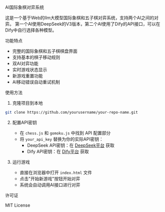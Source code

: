 AI国际象棋对弈系统

这是一个基于Web的llm大模型国际象棋和五子棋对弈系统，支持两个AI之间的对弈。
第一个AI使用DeepSeek的V3版本，第二个AI使用了Dify的API接口，可以在Dify中自行选择各种模型。

功能特点

- 完整的国际象棋和五子棋棋盘界面
- 支持基本的棋子移动规则
- 双AI对弈功能
- 实时游戏状态显示
- 新游戏重置功能
- AI移动错误自动重试机制

使用方法

1. 克隆项目到本地
```bash
git clone https://github.com/yourusername/your-repo-name.git
```

2. 配置API密钥
   - 在 `chess.js` 和 `gomoku.js` 中找到 API 配置部分
   - 将 `your_api_key` 替换为你的实际API密钥：
     - DeepSeek API密钥：在 [DeepSeek平台](https://platform.deepseek.com/) 获取
     - Dify API密钥：在 [Dify平台](https://dify.ai/) 获取

3. 运行游戏
   - 直接在浏览器中打开 `index.html` 文件
   - 点击"开始新游戏"按钮开始对弈
   - 系统会自动调用AI接口进行对弈


许可证

MIT License

